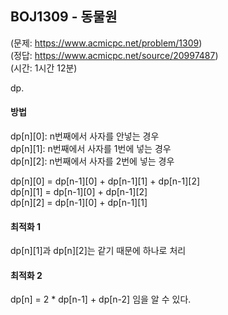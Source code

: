 ## BOJ1309 - 동물원  
(문제: https://www.acmicpc.net/problem/1309)  
(정답: https://www.acmicpc.net/source/20997487)  
(시간: 1시간 12분)  

dp.  

#### 방법  
dp[n][0]: n번째에서 사자를 안넣는 경우  
dp[n][1]: n번째에서 사자를 1번에 넣는 경우  
dp[n][2]: n번째에서 사자를 2번에 넣는 경우  

dp[n][0] = dp[n-1][0] + dp[n-1][1] + dp[n-1][2]  
dp[n][1] = dp[n-1][0] + dp[n-1][2]  
dp[n][2] = dp[n-1][0] + dp[n-1][1]  

#### 최적화 1  
dp[n][1]과 dp[n][2]는 같기 때문에 하나로 처리  

#### 최적화 2  
dp[n] = 2 \* dp[n-1] + dp[n-2] 임을 알 수 있다.